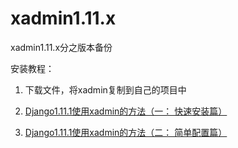 # xadmin1.11.x
xadmin1.11.x分之版本备份

安装教程：

1. 下载文件，将xadmin复制到自己的项目中

2. [Django1.11.1使用xadmin的方法（一： 快速安装篇）](http://www.jianshu.com/p/65f9ee3d192d)

3. [Django1.11.1使用xadmin的方法（二： 简单配置篇）](http://www.jianshu.com/p/7b5a6282a96b)
